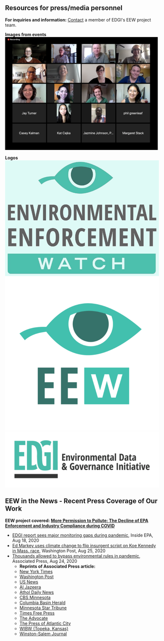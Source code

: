<!--This is the main content file to edit for this page. It is embedded in src/pages/press.js-->


## Resources for press/media personnel
**For inquiries and information:** [Contact](info@environmentalenforcementwatch.org) a member of EDGI's EEW project team.

**Images from events**
![EEW public workshop participants](./eew-public-workshop.png)

**Logos**
![EEW logo](../images/logos/eew-logo.png)
![EEW web icon](./eew-web-icon.png)
![EDGI logo](./EDGI-logo.png)

## EEW in the News - Recent Press Coverage of Our Work
**EEW project covered: [More Permission to Pollute: The Decline of EPA Enforcement and Industry Compliance during COVID](https://envirodatagov.org/more-permission-to-pollute-the-decline-of-epa-enforcement-and-industry-compliance-during-covid/)**

* [EDGI report sees major monitoring gaps during pandemic](https://insideepa.com/daily-feed/edgi-report-sees-major-monitoring-gaps-during-pandemic), Inside EPA, Aug 18, 2020
* [Ed Markey uses climate change to flip insurgent script on Koe Kennedy in Mass. race](https://www.washingtonpost.com/politics/2020/08/25/energy-202-ed-markey-uses-climate-change-flip-insurgent-script-joe-kennedy-mass-race/), Washington Post, Aug 25, 2020
* [Thousands allowed to bypass environmental rules in pandemic](https://apnews.com/3bf753f9036e7d88f4746b1a36c1ddc4), Associated Press, Aug 24, 2020
  * **Reprints of Associated Press article:**
  * [New York Times](https://www.nytimes.com/aponline/2020/08/24/business/ap-us-virus-outbreak.html?searchResultPosition=1)
  * [Washington Post](https://www.washingtonpost.com/climate-environment/thousands-allowed-to-bypass-environmental-rules-in-pandemic/2020/08/24/187c8772-e5c2-11ea-bf44-0d31c85838a5_story.html)
  * [US News](https://www.usnews.com/news/politics/articles/2020-08-24/thousands-allowed-to-bypass-environmental-rules-in-pandemic)
  * [Al Jazeera](https://www.aljazeera.com/ajimpact/thousands-firms-bypass-environmental-rules-report-200824084321468.html)
  * [Athol Daily News](https://www.atholdailynews.com/Thousands-allowed-to-bypass-environmental-rules-in-pandemic-35891139)
  * [CBS Minnesota](https://minnesota.cbslocal.com/2020/08/24/some-minnesota-farms-allowed-to-bypass-environmental-rules-during-pandemic/)
  * [Columbia Basin Herald](https://columbiabasinherald.com/news/2020/aug/23/thousands-allowed-to-bypass-environmental-2/)
  * [Minnesota Star Tribune](https://www.startribune.com/thousands-allowed-to-bypass-environmental-rules-in-pandemic/572202332/?refresh=true)
  * [Times Free Press](https://www.timesfreepress.com/news/business/aroundregion/story/2020/aug/24/thousands-allowed-bypass-environmental-rules/530655/)
  * [The Advocate](https://www.theadvocate.com/baton_rouge/news/environment/article_17d63f90-e6e7-11ea-b192-3b37d164026c.html)
  * [The Press of Atlantic City](https://pressofatlanticcity.com/news/national/thousands-allowed-to-bypass-environmental-rules-in-pandemic/article_63c4c3d8-fdb3-58c7-a929-192e1332fdd9.html)
  * [WIBW (Topeka, Kansas)](https://www.wibw.com/2020/08/24/thousands-of-facilities-allowed-to-bypass-environmental-rules-in-pandemic/)
  * [Winston-Salem Journal](https://journalnow.com/news/national/govt-and-politics/thousands-allowed-to-bypass-environmental-rules-in-pandemic/article_cc5d1d5a-01d5-5d61-bb84-588293ddf6e8.html)
